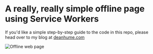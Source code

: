 # A really, really simple offline page using Service Workers

If you'd like a simple step-by-step guide to the code in this repo, please head over to my blog at [deanhume.com](http://deanhume.com/Home/BlogPost/create-a-really--really-simple-offline-page-using-service-workers/10135)

![Offline web page](http://a43d55f6a02c4be185ce-9cfa4cf7c673a59966ad8296f4c88804.r44.cf3.rackcdn.com/Service-Worker-Offline/custom-offline-page.jpg)
